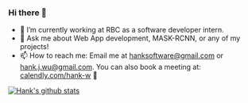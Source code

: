### Hi there 👋

- 🔭 I’m currently working at RBC as a software developer intern. 
- 💬 Ask me about Web App development, MASK-RCNN, or any of my projects!
- 📫 How to reach me: Email me at hanksoftware@gmail.com or hank.j.wu@gmail.com. You can also book a meeting at: [calendly.com/hank-w](https://calendly.com/hank-w) 🙂 

 [![Hank's github stats](https://github-readme-stats.vercel.app/api?username=hank-w&count_private=true&show_icons=true&title_color=00b3b3&text_color=00e6e6&icon_color=008080&bg_color=00284d)](https://github.com/anuraghazra/github-readme-stats) 

